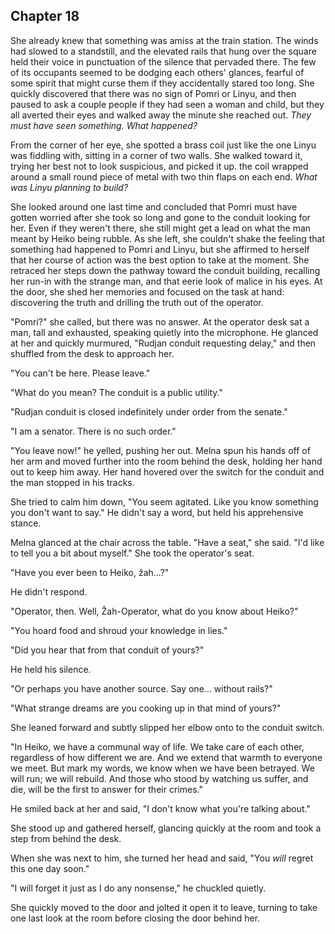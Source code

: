 ## Chapter 18

She already knew that something was amiss at the train station. The winds had slowed to a standstill, and the elevated rails that hung over the square held their voice in punctuation of the silence that pervaded there. The few of its occupants seemed to be dodging each others' glances, fearful of some spirit that might curse them if they accidentally stared too long. She quickly discovered that there was no sign of Pomri or Linyu, and then paused to ask a couple people if they had seen a woman and child, but they all averted their eyes and walked away the minute she reached out. *They must have seen something. What happened?*

From the corner of her eye, she spotted a brass coil just like the one Linyu was fiddling with, sitting in a corner of two walls. She walked toward it, trying her best not to look suspicious, and picked it up. the coil wrapped around a small round piece of metal with two thin flaps on each end. *What was Linyu planning to build?*

She looked around one last time and concluded that Pomri must have gotten worried after she took so long and gone to the conduit looking for her. Even if they weren't there, she still might get a lead on what the man meant by Heiko being rubble. As she left, she couldn't shake the feeling that something had happened to Pomri and Linyu, but she affirmed to herself that her course of action was the best option to take at the moment. She retraced her steps down the pathway toward the conduit building, recalling her run-in with the strange man, and that eerie look of malice in his eyes. At the door, she shed her memories and focused on the task at hand: discovering the truth and drilling the truth out of the operator.

"Pomri?" she called, but there was no answer. At the operator desk sat a man, tall and exhausted, speaking quietly into the microphone. He glanced at her and quickly murmured, "Rudjan conduit requesting delay," and then shuffled from the desk to approach her.

"You can't be here. Please leave."

"What do you mean? The conduit is a public utility."

"Rudjan conduit is closed indefinitely under order from the senate."

"I am a senator. There is no such order."

"You leave now!" he yelled, pushing her out. Melna spun his hands off of her arm and moved further into the room behind the desk, holding her hand out to keep him away. Her hand hovered over the switch for the conduit and the man stopped in his tracks. 

She tried to calm him down, "You seem agitated. Like you know something you don't want to say." He didn't say a word, but held his apprehensive stance.

Melna glanced at the chair across the table. "Have a seat," she said. "I'd like to tell you a bit about myself." She took the operator's seat.

"Have you ever been to Heiko, žah...?"

He didn't respond.

"Operator, then. Well, Žah-Operator, what do you know about Heiko?"

"You hoard food and shroud your knowledge in lies."

"Did you hear that from that conduit of yours?"

He held his silence.

"Or perhaps you have another source. Say one... without rails?"

"What strange dreams are you cooking up in that mind of yours?"

She leaned forward and subtly slipped her elbow onto to the conduit switch.

"In Heiko, we have a communal way of life. We take care of each other, regardless of how different we are. And we extend that warmth to everyone we meet. But mark my words, we know when we have been betrayed. We will run; we will rebuild. And those who stood by watching us suffer, and die, will be the first to answer for their crimes."

He smiled back at her and said, "I don't know what you're talking about."

She stood up and gathered herself, glancing quickly at the room and took a step from behind the desk.

When she was next to him, she turned her head and said, "You *will* regret this one day soon."

"I will forget it just as I do any nonsense," he chuckled quietly.

She quickly moved to the door and jolted it open it to leave, turning to take one last look at the room before closing the door behind her.




<!--
  Melna comes back to find Linyu and Pomri and ask questions

  If Melna Finds them: 
    - Asks questions, finds answers to her questions
    - Melna knows that Linyu has a gift, Knows about Radio, has hope to speak with Liffa.
    - If captured by Fajro, would be found with Pomri and Linyu
      - Would Fajro care about the others?
        - Would Fajro just kill them?
  
  If Melna doesn't find them:
    - Melna would go to the conduit for answers
      - Would find Radio and put 2 and 2 together
      - Would ask about Heiko and get a reveal about a plot against her and Heiko
    - If captured by Fajro, the others could get away, or one of them could be bartered for
      - But then he'd just kill them. Is Pomri an expendable character?
        - Does Linyu need help?
          - With Antikan, could be healed. 
            - Needs to get back to Casra's old home/practice in Rudjan
    - Why are they gone?
      - Fajro captures Pomri, Linyu hides
-->

<!--
  "Ramne. Who is Ramne?"

  "I've heard of him," Pomri chimed in. "He used to be some nobody in the Rudjan guard who thought he was smarter than the rest of us. Never got promoted, so he just left us one day without a trace."


  Linyu whimpered in fear at his name, drawing Pomri's attention.

  "Eh? What's gotten into you?" she asked.

  Thi was getting ready to jump off of Laen-Laen and run, but Melna had already become aware of hae and leapt back to hae.

  "Hey, Linyu. What's wrong?" asked Melna, holding onto hae arms.

  "Ramne," thi said in a cracked voice, "He..."

  Tears were forming at the corners of hae eyes.

  "What did he do?"

  "Mom," thi said, at the end of hae wit.




  "I take it you're not a boat person. Well, we can't go back now so you're either coming with us or you're on your own again."

  Thi took a moment, feeling angry at the predicament thi was put into. There was nowhere to run, standing outside a massive city barred from entry, and Laen-Laen, who could take hae anywhere if anywhere were safe anymore. Thi placed hae hand on Kip's pendant under hae shirt and closed hae eyes in thought.

  "Together," thi whispered. Pomri smiled at hae courage.



"The train here is shut down too," Pomri said with disappointment.

"Nevermind that I need to speak with Linyu," said Melna.

"What's gotten into you?" Pomri asked, suspicious.

Melna stooped to Linyu's level and gazed into hae firey blue eyes. She was sure that the woman had them too.

"Do you know a woman named Ginnu and a possibly her partner?" she asked.

Linyu was shocked, "H-How.."

"I need to know, Linyu. Please tell me. Who are they?"

"Kanosin"

"They sell kanosin?"

Thi nodded in confirmation.

"Did you know they are looking for you?"

Hae hands began to tremble and she grasped them in comfort.

"Why are they after you?"

Thi pointed to the listener in hae ear.

"Why is this thing so important? What does it do?"

Thi began to cry but held hae wits together while trying to find a way to explain.

Melna pressed for simpler answers. 

"is it a weapon, some new material?"

Thi took the listener off hae ear and gave it to Melna, who hesitantly put it up to her ear.

"I can hear strange static sounds. Where is it coming from?"

Linyu gestured all around, wishing thi had hae transmitter there.

Pomri interjected, "You're wasting your time with this nonsense."

"Wait. I can hear someone talking," she said, still listening intently. She tried to hear the words, but could only hear a few through the noise.

"What are they talking about?" she asked Linyu again.

But instead of an answer Linyu held hae hand up to hae ear, telling her to keep listening.

She listened closer and then heard an unmistakeable voice of the maman who woke up early to sit under a tree. Who dressed her before she went to Shaki and gave her a kiss on the forehead even when thi was unhappy with her.

"Liffa! You're alive!"
-->

